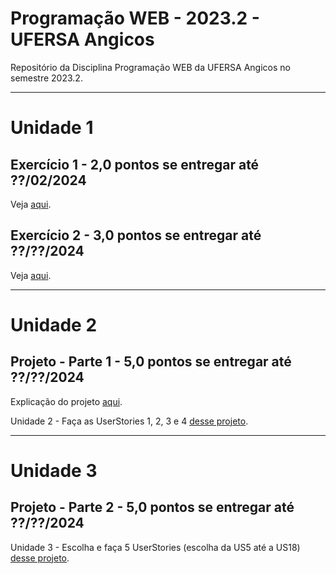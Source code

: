 # Programação WEB - 2023.2 - UFERSA Angicos
Repositório da Disciplina Programação WEB da UFERSA Angicos no semestre 2023.2.

---

# Unidade 1

## Exercício 1 - 2,0 pontos se entregar até ??/02/2024
Veja [aqui](u1_exercicio1/).

## Exercício 2 - 3,0 pontos se entregar até ??/??/2024
Veja [aqui](u1_exercicio2/).

---

# Unidade 2
## Projeto - Parte 1 - 5,0 pontos se entregar até ??/??/2024
Explicação do projeto [aqui](#).

Unidade 2 - Faça as UserStories 1, 2, 3 e 4 [desse projeto](https://drive.google.com/open?id=).

---

# Unidade 3
## Projeto - Parte 2 - 5,0 pontos se entregar até ??/??/2024
Unidade 3 - Escolha e faça 5 UserStories (escolha da US5 até a US18) [desse projeto](https://drive.google.com/open?id=).
